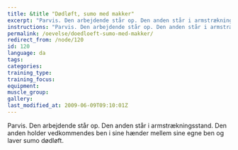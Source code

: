 ```yaml
---
title: &title "Dødløft, sumo med makker"
excerpt: "Parvis. Den arbejdende står op. Den anden står i armstrækningsstand. Den anden holder vedkommendes ben i sine hænder mellem sine egne ben og laver sumo dødløft."
instructions: "Parvis. Den arbejdende står op. Den anden står i armstrækningsstand. Den anden holder vedkommendes ben i sine hænder mellem sine egne ben og laver sumo dødløft."
permalink: /oevelse/doedloeft-sumo-med-makker/
redirect_from: /node/120
id: 120
language: da
tags:
categories:
training_type: 
training_focus: 
equipment:
muscle_group:
gallery:
last_modified_at: 2009-06-09T09:10:01Z
---
```


Parvis. Den arbejdende står op. Den anden står i armstrækningsstand. Den anden holder vedkommendes ben i sine hænder mellem sine egne ben og laver sumo dødløft.
